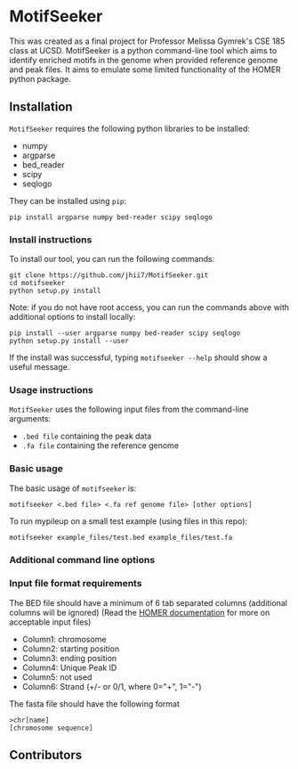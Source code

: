 # MotifSeeker

This was created as a final project for Professor Melissa Gymrek's CSE 185 class at UCSD. MotifSeeker is a python command-line tool which aims to identify enriched motifs in the genome when provided reference genome and peak files. It aims to emulate some limited functionality of the HOMER python package.

## Installation

`MotifSeeker` requires the following python libraries to be installed:
- numpy
- argparse
- bed_reader
- scipy
- seqlogo

They can be installed using `pip`:

```pip install argparse numpy bed-reader scipy seqlogo```

### Install instructions

To install our tool, you can run the following commands:

```
git clone https://github.com/jhii7/MotifSeeker.git
cd motifseeker
python setup.py install
```

Note: if you do not have root access, you can run the commands above with additional options to install locally:

```
pip install --user argparse numpy bed-reader scipy seqlogo
python setup.py install --user
```

If the install was successful, typing `motifseeker --help` should show a useful message.

### Usage instructions

`MotifSeeker` uses the following input files from the command-line arguments:
- `.bed file` containing the peak data
- `.fa file` containing the reference genome

### Basic usage

The basic usage of `motifseeker` is:
```
motifseeker <.bed file> <.fa ref genome file> [other options]
```

To run mypileup on a small test example (using files in this repo):
```
motifseeker example_files/test.bed example_files/test.fa
```

### Additional command line options

### Input file format requirements

The BED file should have a minimum of 6 tab separated columns (additional columns will be ignored)
(Read the [HOMER documentation](http://homer.ucsd.edu/homer/ngs/peakMotifs.html#:~:text=The%20findMotifsGenome.pl%20program%20is,the%20enrichment%20of%20known%20motifs.) for more on acceptable input files)
- Column1: chromosome
- Column2: starting position
- Column3: ending position
- Column4: Unique Peak ID
- Column5: not used
- Column6: Strand (+/- or 0/1, where 0="+", 1="-")

The fasta file should have the following format
```
>chr[name]
[chromosome sequence]
```

## Contributors
